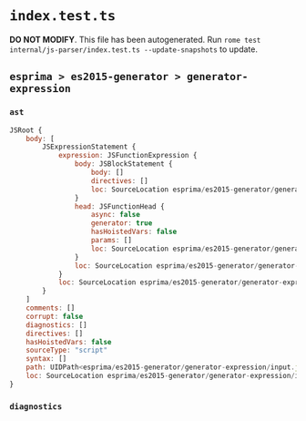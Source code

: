# `index.test.ts`

**DO NOT MODIFY**. This file has been autogenerated. Run `rome test internal/js-parser/index.test.ts --update-snapshots` to update.

## `esprima > es2015-generator > generator-expression`

### `ast`

```javascript
JSRoot {
	body: [
		JSExpressionStatement {
			expression: JSFunctionExpression {
				body: JSBlockStatement {
					body: []
					directives: []
					loc: SourceLocation esprima/es2015-generator/generator-expression/input.js 1:13-1:15
				}
				head: JSFunctionHead {
					async: false
					generator: true
					hasHoistedVars: false
					params: []
					loc: SourceLocation esprima/es2015-generator/generator-expression/input.js 1:10-1:12
				}
				loc: SourceLocation esprima/es2015-generator/generator-expression/input.js 1:1-1:15
			}
			loc: SourceLocation esprima/es2015-generator/generator-expression/input.js 1:0-1:16
		}
	]
	comments: []
	corrupt: false
	diagnostics: []
	directives: []
	hasHoistedVars: false
	sourceType: "script"
	syntax: []
	path: UIDPath<esprima/es2015-generator/generator-expression/input.js>
	loc: SourceLocation esprima/es2015-generator/generator-expression/input.js 1:0-2:0
}
```

### `diagnostics`

```

```
